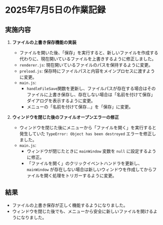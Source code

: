 # 2025年7月5日の作業記録

## 実施内容

1.  **ファイルの上書き保存機能の実装**
    -   ファイルを開いた後、「保存」を実行すると、新しいファイルを作成する代わりに、現在開いているファイルを上書きするように修正しました。
    -   `renderer.js`: 現在開いているファイルのパスを保持するように変更。
    -   `preload.js`: 保存時にファイルパスと内容をメインプロセスに渡すように変更。
    -   `main.js`:
        -   `handleFileSave`関数を更新し、ファイルパスが存在する場合はそのファイルに上書き保存し、存在しない場合は「名前を付けて保存」ダイアログを表示するように変更。
        -   メニューの「名前を付けて保存...」を「保存」に変更。

2.  **ウィンドウを閉じた後のファイルオープンエラーの修正**
    -   ウィンドウを閉じた後にメニューから「ファイルを開く」を実行すると発生していた `TypeError: Object has been destroyed` エラーを修正しました。
    -   `main.js`:
        -   ウィンドウが閉じたときに `mainWindow` 変数を `null` に設定するように修正。
        -   「ファイルを開く」のクリックイベントハンドラを更新し、`mainWindow` が存在しない場合は新しいウィンドウを作成してからファイルを開く処理をトリガーするように変更。

## 結果

-   ファイルの上書き保存が正しく機能するようになりました。
-   ウィンドウを閉じた後でも、メニューから安全に新しいファイルを開けるようになりました。
